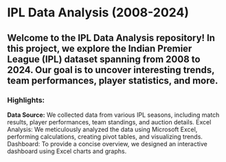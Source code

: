 # IPL Data Analysis (2008-2024)

## Welcome to the IPL Data Analysis repository! In this project, we explore the Indian Premier League (IPL) dataset spanning from 2008 to 2024. Our goal is to uncover interesting trends, team performances, player statistics, and more.

### **Highlights:**

**Data Source:**
We collected data from various IPL seasons, including match results, player performances, team standings, and auction details.
Excel Analysis: We meticulously analyzed the data using Microsoft Excel, performing calculations, creating pivot tables, and visualizing trends.
Dashboard: To provide a concise overview, we designed an interactive dashboard using Excel charts and graphs.
